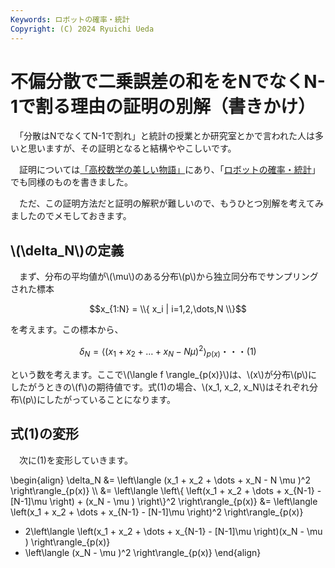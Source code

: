 ```yaml
---
Keywords: ロボットの確率・統計
Copyright: (C) 2024 Ryuichi Ueda
---
```


# 不偏分散で二乗誤差の和ををNでなくN-1で割る理由の証明の別解（書きかけ）

　「分散はNでなくてN-1で割れ」と統計の授業とか研究室とかで言われた人は多いと思いますが、その証明となると結構ややこしいです。

　証明については[「高校数学の美しい物語」](https://manabitimes.jp/math/1035)にあり、「[ロボットの確率・統計](https://amzn.to/4eYBEk4)」でも同様のものを書きました。

　ただ、この証明方法だと証明の解釈が難しいので、もうひとつ別解を考えてみましたのでメモしておきます。

## \\(\delta_N\\)の定義


　まず、分布の平均値が\\(\mu\\)のある分布\\(p\\)から独立同分布でサンプリングされた標本

$$x_{1:N} = \\{ x_i | i=1,2,\dots,N \\}$$

を考えます。この標本から、

$$\delta_N = \left\langle (x_1 + x_2 + \dots + x_N - N \mu )^2 \right\rangle_{p(x)}\text{・・・(1)}$$
 
という数を考えます。ここで\\(\langle f \rangle_{p(x)}\\)は、\\(x\\)が分布\\(p\\)にしたがうときの\\(f\\)の期待値です。式(1)の場合、\\(x_1, x_2, x_N\\)はそれぞれ分布\\(p\\)にしたがっていることになります。

## 式(1)の変形

　次に(1)を変形していきます。

\begin{align}
\delta_N &= \left\langle (x_1 + x_2 + \dots + x_N - N \mu )^2 \right\rangle_{p(x)} \\\\
&= \left\langle \left\\{ \left(x_1 + x_2 + \dots + x_{N-1} - [N-1]\mu \right) + (x_N - \mu ) \right\\}^2 \right\rangle_{p(x)}
&= \left\langle  \left(x_1 + x_2 + \dots + x_{N-1} - [N-1]\mu \right)^2 \right\rangle_{p(x)}
+ 2\left\langle \left(x_1 + x_2 + \dots + x_{N-1} - [N-1]\mu \right)(x_N - \mu ) \right\rangle_{p(x)}
+ \left\langle (x_N - \mu )^2 \right\rangle_{p(x)}
\end{align}


